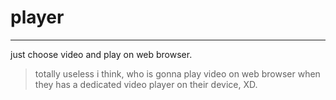 # player

---
just choose video and play on web browser.

> totally useless i think, who is gonna play video on web browser when they has a dedicated video player on their device, XD.